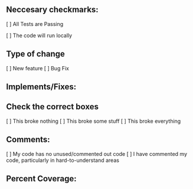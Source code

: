 ## Neccesary checkmarks:

   [ ] All Tests are Passing

   [ ] The code will run locally

## Type of change

   [ ] New feature
   [ ] Bug Fix

## Implements/Fixes:



## Check the correct boxes

   [ ] This broke nothing
   [ ] This broke some stuff
   [ ] This broke everything

## Comments:

   [ ] My code has no unused/commented out code
   [ ] I have commented my code, particularly in hard-to-understand areas

## Percent Coverage: 
